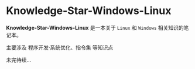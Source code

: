 # Knowledge-Star-Windows-Linux

**Knowledge-Star-Windows-Linux** 是一本关于 `Linux` 和 `Windows` 相关知识的笔记本。

主要涉及 程序开发·系统优化、指令集 等知识点


未完待续...
